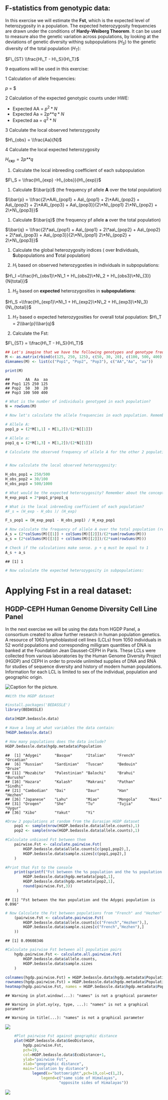 F-statistics from genotypic data:
---------------------------------

In this exercise we will estimate the **Fst**, which is the expected level of heterozygosity in a population. The expected heterozygosity frequencies are drawn under the conditions of **Hardy-Weiberg Theorem**. It can be used to measure also the genetic variation across populations, by looking at the deviations of genetic diversity withing subpopulations (*H*<sub>*S*</sub>) to the genetic diversity of the total population (*H*<sub>*T*</sub>):

$F\_{ST} \\frac{H\_T - H\_S}{H\_T}$

9 equations will be used in this exercise:

1 Calculation of allele frequencies:

*p* = $

2 Calculation of the expected genotypic counts under HWE:

-   Expected AA = *p*<sup>2</sup> \* *N*
-   Expected Aa = 2*p**q* \* *N*
-   Expected aa = *q*<sup>2</sup> \* *N*

3 Calculate the local observed heterozygosity

$H\_{obs} = \\frac{Aa}{N}$

4 Calculate the local expected heterozygosity

*H*<sub>*e**x**p*</sub> = 2*p**q*

1.  Calculate the local inbreeding coefficient of each subpopulation

$F\_S = \\frac{H\_{exp} -H\_{obs}}{H\_{exp}}$

1.  Calculate $\\bar{p}$ (the frequency pf allele **A** over the total population)

$\\bar{p} = \\frac{2\*AA\_{pop1} + Aa\_{pop1} + 2\*AA\_{pop2} + Aa\_{pop2} + 2\*AA\_{pop3} + Aa\_{pop3}}{2\*N\_{pop1} 2\*N\_{pop2} + 2\*N\_{pop3}}$

1.  Calculate $\\bar{q}$ (the frequency pf allele **a** over the total population)

$\\bar{q} = \\frac{2\*aa\_{pop1} + Aa\_{pop1} + 2\*aa\_{pop2} + Aa\_{pop2} + 2\*aa\_{pop3} + Aa\_{pop3}}{2\*N\_{pop1} 2\*N\_{pop2} + 2\*N\_{pop3}}$

1.  Calculate the global heterozygosity indices ( over **I**ndividuals, **S**ubpopulations and **T**otal population)

2.  *H*<sub>*I*</sub> based on observed heterozygosties in individuals in subpopulations:

$H\_I =\\frac{H\_{obs1}\*N\_1 + H\_{obs2}\*N\_2 + H\_{obs3}\*N\_{3}}{N{total}}$

1.  *H*<sub>*S*</sub> based on **expected** heterozygosities in **subpopulations**:

$H\_S =\\frac{H\_{exp1}\*N\_1 + H\_{exp2}\*N\_2 + H\_{exp3}\*N\_3}{N\_{total}}$

1.  *H*<sub>*T*</sub> based o expected heterozygosities for overall total population: $H\_T = 2\\bar{p}\\bar{q}$

2.  Calculate the Fst:

$F\_{ST} = \\frac{H\_T - H\_S}{H\_T}$

``` r
## Let's imagine that we have the following genotypes and genotype frequencies in each population:
M <- as.matrix(rbind(c(125, 250, 125), c(50, 30, 20), c(100, 500, 400)))
dimnames(M) <- list(c("Pop1", "Pop2", "Pop3"), c("AA","Aa", "aa"))

print(M)
```

    ##       AA  Aa  aa
    ## Pop1 125 250 125
    ## Pop2  50  30  20
    ## Pop3 100 500 400

``` r
# What is the number of individuals genotyped in each population?
N = rowSums(M)

# Now let's calculate the allele frequencies in each population. Remember that the number of alleles is twice the number of genotypes.

# Allele A:
pop1_p = (2*M[1,1] + M[1,2])/(2*N[[1]])

# Allele a:
pop1_q = (2*M[1,3] + M[1,2])/(2*N[[1]])

# Calculate the observed frequency of allele A for the other 2 populations


# Now calculate the local observed heterozygosity:

H_obs_pop1 = 250/500
H_obs_pop2 = 30/100
H_obs_pop3 = 500/1000

# What would be the expected heterozygosity? Remember about the concepts of Hardy Weinberg equilibrium:
H_exp_pop1 = 2*pop1_p*pop1_q

# What is the local inbreeding coefficient of each population?
#F_s = (H_exp - H_obs )/ (H_exp)

F_s_pop1 = (H_exp_pop1 - H_obs_pop1) / H_exp_pop1

# Now calculate the frequency of allele A over the total population (remember to mutiple the N frequencies):
A_s = (2*colSums(M)[[1]] + colSums(M)[[2]])/(2*sum(rowSums(M)))
a_s = (2*colSums(M)[[3]] + colSums(M)[[2]])/(2*sum(rowSums(M)))

# Check if the calculations make sense. p + q must be equal to 1
A_s + a_s
```

    ## [1] 1

``` r
# Now calculate the expected heterozygosity in subpopulations:
```

Applying Fst in a real dataset:
===============================

HGDP-CEPH Human Genome Diversity Cell Line Panel
------------------------------------------------

In the next exercise we will be using the data from HGDP Panel, a consortium created to allow further research in human population genetics.
A resource of 1063 lymphoblastoid cell lines (LCLs) from 1050 individuals in 52 world populations and corresponding milligram quantities of DNA is banked at the Foundation Jean Dausset-CEPH in Paris. These LCLs were collected from various laboratories by the Human Genome Diversity Project (HGDP) and CEPH in order to provide unlimited supplies of DNA and RNA for studies of sequence diversity and history of modern human populations. Information for each LCL is limited to sex of the individual, population and geographic origin.

![Caption for the picture.](/Users/PM/Dropbox/PG2018/exercises/Fst_HGDP/HGDP-panel.png)

``` r
#With the HGDP dataset

#install.packages('BEDASSLE')
library(BEDASSLE)

data(HGDP.bedassle.data)

# Have a loog at what variables the data contain:
?HGDP.bedassle.data()

# How many populations does the data include?
HGDP.bedassle.data$hgdp.metadata$Population
```

    ##  [1] "Adygei"      "Basque"      "Italian"     "French"      "Orcadian"   
    ##  [6] "Russian"     "Sardinian"   "Tuscan"      "Bedouin"     "Druze"      
    ## [11] "Mozabite"    "Palestinian" "Balochi"     "Brahui"      "Burusho"    
    ## [16] "Hazara"      "Kalash"      "Makrani"     "Pathan"      "Sindhi"     
    ## [21] "Cambodian"   "Dai"         "Daur"        "Han"         "Hezhen"     
    ## [26] "Japanese"    "Lahu"        "Miao"        "Mongola"     "Naxi"       
    ## [31] "Oroqen"      "She"         "Tu"          "Tujia"       "Uygur"      
    ## [36] "Xibo"        "Yakut"       "Yi"

``` r
#Draw 2 populations at random from the Eurasian HGDP dataset
    pop1 <- sample(nrow(HGDP.bedassle.data$allele.counts),1)
    pop2 <- sample(nrow(HGDP.bedassle.data$allele.counts),1)

#Calculate unbiased Fst between them
    pairwise.Fst <- calculate.pairwise.Fst(
        HGDP.bedassle.data$allele.counts[c(pop1,pop2),],
        HGDP.bedassle.data$sample.sizes[c(pop1,pop2),]
    )

#Print that Fst to the console
    print(sprintf("Fst between the %s population and the %s population is %s",
        HGDP.bedassle.data$hgdp.metadata[pop1,1],
        HGDP.bedassle.data$hgdp.metadata[pop2,1],
        round(pairwise.Fst,3))
     )
```

    ## [1] "Fst between the Han population and the Adygei population is 0.096"

``` r
# Now Calculate the Fst between populations from "French" and "Hezhen"
    (pairwise.Fst <- calculate.pairwise.Fst(
        HGDP.bedassle.data$allele.counts[c("French","Hezhen"),],
        HGDP.bedassle.data$sample.sizes[c("French","Hezhen"),]
    ))
```

    ## [1] 0.09608346

``` r
#Calculate pairwise Fst between all population pairs
    hgdp.pairwise.Fst <- calculate.all.pairwise.Fst(
        HGDP.bedassle.data$allele.counts,
        HGDP.bedassle.data$sample.sizes
    )

colnames(hgdp.pairwise.Fst) = HGDP.bedassle.data$hgdp.metadata$Population
rownames(hgdp.pairwise.Fst) = HGDP.bedassle.data$hgdp.metadata$Population
heatmap(hgdp.pairwise.Fst, names = HGDP.bedassle.data$hgdp.metadata$Population)
```

    ## Warning in plot.window(...): "names" is not a graphical parameter

    ## Warning in plot.xy(xy, type, ...): "names" is not a graphical parameter

    ## Warning in title(...): "names" is not a graphical parameter

![](Fst_tutorial_files/figure-markdown_github/unnamed-chunk-2-1.png)

``` r
    #Plot pairwise Fst against geographic distance
    plot(HGDP.bedassle.data$GeoDistance,
        hgdp.pairwise.Fst,
        pch=19,
        col=HGDP.bedassle.data$EcoDistance+1,
        ylab="pairwise Fst",
        xlab="geographic distance",
        main="isolation by distance")
            legend(x="bottomright",pch=19,col=c(1,2),
                legend=c("same side of Himalayas",
                        "opposite sides of Himalayas"))
```

![](Fst_tutorial_files/figure-markdown_github/unnamed-chunk-2-2.png)
